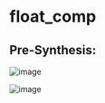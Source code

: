 # float_comp

## Pre-Synthesis:
![image](https://github.com/DineshVenkatG/float_comp/assets/99543009/20b6fbc9-373b-4aab-9cc4-fecaf7d5cee5)


![image](https://github.com/DineshVenkatG/float_comp/assets/99543009/577297c9-314c-4467-8418-705cf3998ce4)


